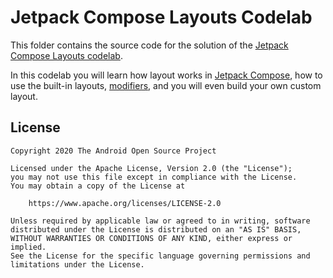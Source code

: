 # Jetpack Compose Layouts Codelab

This folder contains the source code for the solution of the
[Jetpack Compose Layouts codelab](https://codelabs.developers.google.com/codelabs/jetpack-compose-layouts).

In this codelab you will learn how layout works in
[Jetpack Compose](https://developer.android.com/jetpack/compose), how to use the built-in layouts,
[modifiers](https://developer.android.com/reference/kotlin/androidx/compose/ui/Modifier),
and you will even build your own custom layout.

## License

```
Copyright 2020 The Android Open Source Project

Licensed under the Apache License, Version 2.0 (the "License");
you may not use this file except in compliance with the License.
You may obtain a copy of the License at

    https://www.apache.org/licenses/LICENSE-2.0

Unless required by applicable law or agreed to in writing, software
distributed under the License is distributed on an "AS IS" BASIS,
WITHOUT WARRANTIES OR CONDITIONS OF ANY KIND, either express or implied.
See the License for the specific language governing permissions and
limitations under the License.
```
